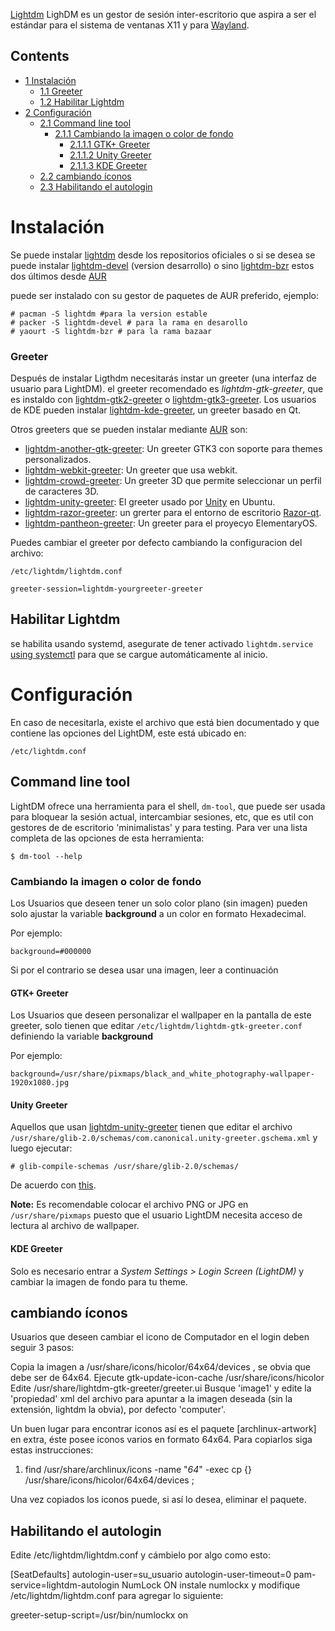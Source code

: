 [Lightdm](http://www.freedesktop.org/wiki/Software/LightDM) LighDM es un gestor de sesión inter-escritorio que aspira a ser el estándar para el sistema de ventanas X11 y para [Wayland](/index.php/Wayland "Wayland").

## Contents

*   [1 Instalación](#Instalaci.C3.B3n)
    *   [1.1 Greeter](#Greeter)
    *   [1.2 Habilitar Lightdm](#Habilitar_Lightdm)
*   [2 Configuración](#Configuraci.C3.B3n)
    *   [2.1 Command line tool](#Command_line_tool)
        *   [2.1.1 Cambiando la imagen o color de fondo](#Cambiando_la_imagen_o_color_de_fondo)
            *   [2.1.1.1 GTK+ Greeter](#GTK.2B_Greeter)
            *   [2.1.1.2 Unity Greeter](#Unity_Greeter)
            *   [2.1.1.3 KDE Greeter](#KDE_Greeter)
    *   [2.2 cambiando íconos](#cambiando_.C3.ADconos)
    *   [2.3 Habilitando el autologin](#Habilitando_el_autologin)

# Instalación

Se puede instalar [lightdm](https://www.archlinux.org/packages/?name=lightdm) desde los repositorios oficiales o si se desea se puede instalar [lightdm-devel](https://aur.archlinux.org/packages/lightdm-devel/) (version desarrollo) o sino [lightdm-bzr](https://aur.archlinux.org/packages/lightdm-bzr/) estos dos últimos desde [AUR](/index.php/AUR "AUR")

puede ser instalado con su gestor de paquetes de AUR preferido, ejemplo:

```
# pacman -S lightdm #para la version estable
# packer -S lightdm-devel # para la rama en desarollo
# yaourt -S lightdm-bzr # para la rama bazaar

```

### Greeter

Después de instalar Ligthdm necesitarás instar un greeter (una interfaz de usuario para LightDM). el greeter recomendado es _lightdm-gtk-greeter_, que es instaldo con [lightdm-gtk2-greeter](https://aur.archlinux.org/packages/lightdm-gtk2-greeter/) o [lightdm-gtk3-greeter](https://www.archlinux.org/packages/?name=lightdm-gtk3-greeter). Los usuarios de KDE pueden instalar [lightdm-kde-greeter](https://www.archlinux.org/packages/?name=lightdm-kde-greeter), un greeter basado en Qt.

Otros greeters que se pueden instalar mediante [AUR](/index.php/AUR "AUR") son:

*   [lightdm-another-gtk-greeter](https://aur.archlinux.org/packages/lightdm-another-gtk-greeter/): Un greeter GTK3 con soporte para themes personalizados.
*   [lightdm-webkit-greeter](https://aur.archlinux.org/packages/lightdm-webkit-greeter/): Un greeter que usa webkit.
*   [lightdm-crowd-greeter](https://aur.archlinux.org/packages/lightdm-crowd-greeter/): Un greeter 3D que permite seleccionar un perfil de caracteres 3D.
*   [lightdm-unity-greeter](https://aur.archlinux.org/packages/lightdm-unity-greeter/): El greeter usado por [Unity](/index.php/Unity "Unity") en Ubuntu.
*   [lightdm-razor-greeter](https://aur.archlinux.org/packages/lightdm-razor-greeter/): un grerter para el entorno de escritorio [Razor-qt](/index.php/Razor-qt "Razor-qt").
*   [lightdm-pantheon-greeter](https://aur.archlinux.org/packages/lightdm-pantheon-greeter/): Un greeter para el proyecyo ElementaryOS.

Puedes cambiar el greeter por defecto cambiando la configuracion del archivo:

 `/etc/lightdm/lightdm.conf` 

```
greeter-session=lightdm-yourgreeter-greeter

```

## Habilitar Lightdm

se habilita usando systemd, asegurate de tener activado `lightdm.service` [using systemctl](/index.php/Systemd#Using_units "Systemd") para que se cargue automáticamente al inicio.

# Configuración

En caso de necesitarla, existe el archivo que está bien documentado y que contiene las opciones del LightDM, este está ubicado en:

```
/etc/lightdm.conf

```

## Command line tool

LightDM ofrece una herramienta para el shell, `dm-tool`, que puede ser usada para bloquear la sesión actual, intercambiar sesiones, etc, que es util con gestores de de escritorio 'minimalistas' y para testing. Para ver una lista completa de las opciones de esta herramienta:

```
$ dm-tool --help

```

### Cambiando la imagen o color de fondo

Los Usuarios que deseen tener un solo color plano (sin imagen) pueden solo ajustar la variable **background** a un color en formato Hexadecimal.

Por ejemplo:

```
background=#000000

```

Si por el contrario se desea usar una imagen, leer a continuación

#### GTK+ Greeter

Los Usuarios que deseen personalizar el wallpaper en la pantalla de este greeter, solo tienen que editar `/etc/lightdm/lightdm-gtk-greeter.conf` definiendo la variable **background**

Por ejemplo:

```
background=/usr/share/pixmaps/black_and_white_photography-wallpaper-1920x1080.jpg

```

#### Unity Greeter

Aquellos que usan [lightdm-unity-greeter](https://aur.archlinux.org/packages/lightdm-unity-greeter/) tienen que editar el archivo `/usr/share/glib-2.0/schemas/com.canonical.unity-greeter.gschema.xml` y luego ejecutar:

```
# glib-compile-schemas /usr/share/glib-2.0/schemas/

```

De acuerdo con [this](https://bbs.archlinux.org/viewtopic.php?id=149945).

**Note:** Es recomendable colocar el archivo PNG or JPG en `/usr/share/pixmaps` puesto que el usuario LightDM necesita acceso de lectura al archivo de wallpaper.

#### KDE Greeter

Solo es necesario entrar a _System Settings > Login Screen (LightDM)_ y cambiar la imagen de fondo para tu theme.

## cambiando íconos

Usuarios que deseen cambiar el icono de Computador en el login deben seguir 3 pasos:

Copia la imagen a /usr/share/icons/hicolor/64x64/devices , se obvia que debe ser de 64x64. Ejecute gtk-update-icon-cache /usr/share/icons/hicolor Edite /usr/share/lightdm-gtk-greeter/greeter.ui Busque 'image1' y edite la 'propiedad' xml del archivo para apuntar a la imagen deseada (sin la extensión, lightdm la obvia), por defecto 'computer'.

Un buen lugar para encontrar iconos así es el paquete [archlinux-artwork] en extra, éste posee iconos varios en formato 64x64. Para copiarlos siga estas instrucciones:

1.  find /usr/share/archlinux/icons -name "*64*" -exec cp {} /usr/share/icons/hicolor/64x64/devices \;

Una vez copiados los iconos puede, si así lo desea, eliminar el paquete.

## Habilitando el autologin

Edite /etc/lightdm/lightdm.conf y cámbielo por algo como esto:

[SeatDefaults] autologin-user=su_usuario autologin-user-timeout=0 pam-service=lightdm-autologin NumLock ON instale numlockx y modifique /etc/lightdm/lightdm.conf para agregar lo siguiente:

greeter-setup-script=/usr/bin/numlockx on